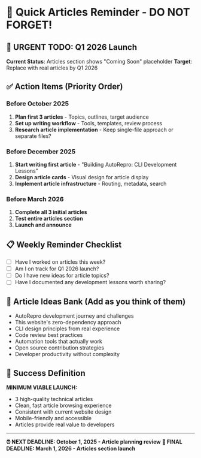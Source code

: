# 🔔 Quick Articles Reminder - DO NOT FORGET!

## 🚨 URGENT TODO: Q1 2026 Launch
**Current Status**: Articles section shows "Coming Soon" placeholder
**Target**: Replace with real articles by Q1 2026

## ✅ Action Items (Priority Order)

### Before October 2025
1. **Plan first 3 articles** - Topics, outlines, target audience
2. **Set up writing workflow** - Tools, templates, review process
3. **Research article implementation** - Keep single-file approach or separate files?

### Before December 2025
1. **Start writing first article** - "Building AutoRepro: CLI Development Lessons"
2. **Design article cards** - Visual design for article display
3. **Implement article infrastructure** - Routing, metadata, search

### Before March 2026
1. **Complete all 3 initial articles**
2. **Test entire articles section**
3. **Launch and announce**

## 📋 Weekly Reminder Checklist
- [ ] Have I worked on articles this week?
- [ ] Am I on track for Q1 2026 launch?
- [ ] Do I have new ideas for article topics?
- [ ] Have I documented any development lessons worth sharing?

## 💭 Article Ideas Bank (Add as you think of them)
- AutoRepro development journey and challenges
- This website's zero-dependency approach
- CLI design principles from real experience
- Code review best practices
- Automation tools that actually work
- Open source contribution strategies
- Developer productivity without complexity

## 🎯 Success Definition
**MINIMUM VIABLE LAUNCH:**
- 3 high-quality technical articles
- Clean, fast article browsing experience  
- Consistent with current website design
- Mobile-friendly and accessible
- Articles provide real value to developers

---
**⏰ NEXT DEADLINE: October 1, 2025 - Article planning review**
**🎯 FINAL DEADLINE: March 1, 2026 - Articles section launch**
